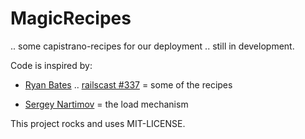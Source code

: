 # MagicRecipes

.. some capistrano-recipes for our deployment .. still in development.

Code is inspired by:

- [Ryan Bates](https://github.com/ryanb) .. [railscast #337](http://railscasts.com/episodes/337-capistrano-recipes) = some of the recipes

- [Sergey Nartimov](https://github.com/lest/capistrano-deploy) = the load mechanism

This project rocks and uses MIT-LICENSE.
